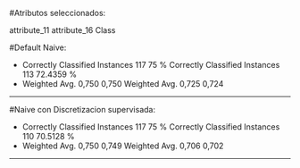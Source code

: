 #Atributos seleccionados: 

attribute_11
attribute_16
Class


#Default Naive:
* Correctly Classified Instances         117               75      %
Correctly Classified Instances         113               72.4359 %
* Weighted Avg. 0,750 0,750
Weighted Avg. 0,725 0,724
---- 

#Naive con Discretizacion supervisada:
* Correctly Classified Instances         117               75      %
Correctly Classified Instances         110               70.5128 %
* Weighted Avg. 0,750 0,749
Weighted Avg. 0,706 0,702
---- 


